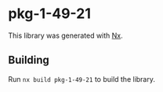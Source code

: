 # pkg-1-49-21

This library was generated with [Nx](https://nx.dev).

## Building

Run `nx build pkg-1-49-21` to build the library.
